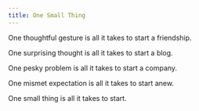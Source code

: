 ```yaml
---
title: One Small Thing
---
```


One thoughtful gesture is all it takes to start a friendship. 

One surprising thought is all it takes to start a blog. 

One pesky problem is all it takes to start a company.

One mismet expectation is all it takes to start anew.

One small thing is all it takes to start.
